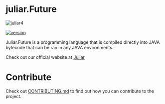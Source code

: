 # juliar.Future
![juliar4](https://cloud.githubusercontent.com/assets/11934545/21415540/c50c8034-c7d8-11e6-9f76-9b37833e6cae.jpg)

[![version](https://img.shields.io/badge/version-0.0.1-green.svg)](https://www.juliar.org/downloads.ju)

Juliar.Future is a programming language that is compiled directly into JAVA bytecode that can be ran in any JAVA environments.

Check out our official website at [Juliar](http://www.juliar.org)

# Contribute

Check out [CONTRIBUTING.md](https://github.com/juliarLang/juliarFuture/blob/master/CONTRIBUTING.md)
to find out how you can contribute to the project.